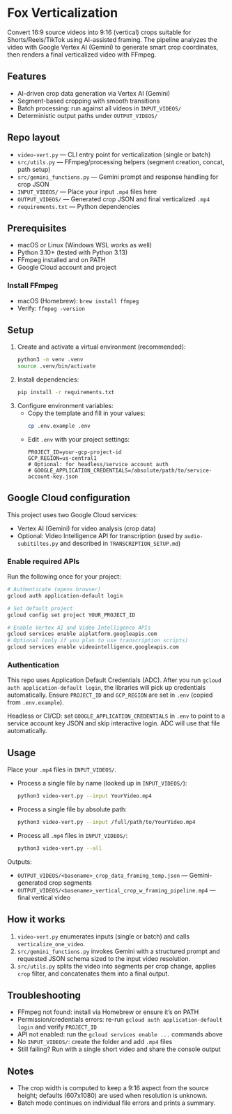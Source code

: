 # Fox Verticalization

Convert 16:9 source videos into 9:16 (vertical) crops suitable for Shorts/Reels/TikTok using AI-assisted framing. The pipeline analyzes the video with Google Vertex AI (Gemini) to generate smart crop coordinates, then renders a final verticalized video with FFmpeg.

## Features
- AI-driven crop data generation via Vertex AI (Gemini)
- Segment-based cropping with smooth transitions
- Batch processing: run against all videos in `INPUT_VIDEOS/`
- Deterministic output paths under `OUTPUT_VIDEOS/`

## Repo layout
- `video-vert.py` — CLI entry point for verticalization (single or batch)
- `src/utils.py` — FFmpeg/processing helpers (segment creation, concat, path setup)
- `src/gemini_functions.py` — Gemini prompt and response handling for crop JSON
- `INPUT_VIDEOS/` — Place your input `.mp4` files here
- `OUTPUT_VIDEOS/` — Generated crop JSON and final verticalized `.mp4`
- `requirements.txt` — Python dependencies

## Prerequisites
- macOS or Linux (Windows WSL works as well)
- Python 3.10+ (tested with Python 3.13)
- FFmpeg installed and on PATH
- Google Cloud account and project

### Install FFmpeg
- macOS (Homebrew): `brew install ffmpeg`
- Verify: `ffmpeg -version`

## Setup
1. Create and activate a virtual environment (recommended):
   ```bash
   python3 -m venv .venv
   source .venv/bin/activate
   ```
2. Install dependencies:
   ```bash
   pip install -r requirements.txt
   ```
3. Configure environment variables:
   - Copy the template and fill in your values:
     ```bash
     cp .env.example .env
     ```
   - Edit `.env` with your project settings:
     ```env
     PROJECT_ID=your-gcp-project-id
     GCP_REGION=us-central1
     # Optional: for headless/service account auth
     # GOOGLE_APPLICATION_CREDENTIALS=/absolute/path/to/service-account-key.json
     ```

## Google Cloud configuration
This project uses two Google Cloud services:
- Vertex AI (Gemini) for video analysis (crop data)
- Optional: Video Intelligence API for transcription (used by `audio-subitiltes.py` and described in `TRANSCRIPTION_SETUP.md`)

### Enable required APIs
Run the following once for your project:
```bash
# Authenticate (opens browser)
gcloud auth application-default login

# Set default project
gcloud config set project YOUR_PROJECT_ID

# Enable Vertex AI and Video Intelligence APIs
gcloud services enable aiplatform.googleapis.com
# Optional (only if you plan to use transcription scripts)
gcloud services enable videointelligence.googleapis.com
```

### Authentication
This repo uses Application Default Credentials (ADC). After you run `gcloud auth application-default login`, the libraries will pick up credentials automatically. Ensure `PROJECT_ID` and `GCP_REGION` are set in `.env` (copied from `.env.example`).

Headless or CI/CD: set `GOOGLE_APPLICATION_CREDENTIALS` in `.env` to point to a service account key JSON and skip interactive login. ADC will use that file automatically.

## Usage
Place your `.mp4` files in `INPUT_VIDEOS/`.

- Process a single file by name (looked up in `INPUT_VIDEOS/`):
  ```bash
  python3 video-vert.py --input YourVideo.mp4
  ```

- Process a single file by absolute path:
  ```bash
  python3 video-vert.py --input /full/path/to/YourVideo.mp4
  ```

- Process all `.mp4` files in `INPUT_VIDEOS/`:
  ```bash
  python3 video-vert.py --all
  ```

Outputs:
- `OUTPUT_VIDEOS/<basename>_crop_data_framing_temp.json` — Gemini-generated crop segments
- `OUTPUT_VIDEOS/<basename>_vertical_crop_w_framing_pipeline.mp4` — final vertical video

## How it works
1. `video-vert.py` enumerates inputs (single or batch) and calls `verticalize_one_video`.
2. `src/gemini_functions.py` invokes Gemini with a structured prompt and requested JSON schema sized to the input video resolution.
3. `src/utils.py` splits the video into segments per crop change, applies `crop` filter, and concatenates them into a final output.

## Troubleshooting
- FFmpeg not found: install via Homebrew or ensure it’s on PATH
- Permission/credentials errors: re-run `gcloud auth application-default login` and verify `PROJECT_ID`
- API not enabled: run the `gcloud services enable ...` commands above
- No `INPUT_VIDEOS/`: create the folder and add `.mp4` files
- Still failing? Run with a single short video and share the console output

## Notes
- The crop width is computed to keep a 9:16 aspect from the source height; defaults (607x1080) are used when resolution is unknown.
- Batch mode continues on individual file errors and prints a summary.
